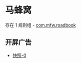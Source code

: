 # 马蜂窝

存在 1 规则组 - [com.mfw.roadbook](/src/apps/com.mfw.roadbook.ts)

## 开屏广告

- [快照-0](https://i.gkd.li/import/13049046)
